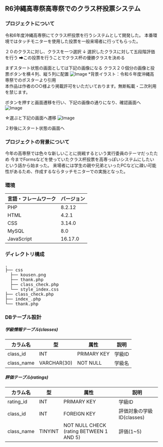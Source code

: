 
## R6沖縄高専祭高専祭でのクラス杯投票システム

### プロジェクトについて
令和6年度沖縄高専祭にてクラス杯投票を行うシステムとして開発した。
本番環境ではタッチモニターを使用した投票を一般来場者に行ってもらった。

２０のクラスに対し、クラスを一つ選択
↓
選択したクラスに対して五段階評価を行う
➡この投票を行うことでクラス杯の優勝クラスを決める

まずスタート状態の画面としては下記の画像になる
クラス２０個分の画像と投票ボタンを横４列、縦５列に配置
![Image](https://github.com/user-attachments/assets/6869d0f1-1a77-4da5-9ee0-5700bbcff8e5)
*背景イラスト：令和６年度沖縄高専祭でのポスターより引用<br>
本作品は作者の○○様より掲載許可をいただいております。無断転載・二次利用を禁じます。

ボタンを押すと画面遷移を行い、下記の画像の通りになり、確認画面へ
![Image](https://github.com/user-attachments/assets/39d574a5-f5d9-47a4-a2a2-a56e5255a248)

☆選ぶと下記の画面へ遷移
![Image](https://github.com/user-attachments/assets/f7ca711d-622b-4cdb-afb0-46c2896f85ef)

２秒後にスタート状態の画面へ

### プロジェクトの背景について
今年の高専祭では色々な新しいことに挑戦するという実行委員のテーマだったため
今までFormsなどを使っていたクラス杯投票を高専っぽいシステムにしたいという話から始まった。
来場者には学生の親や兄弟といったPCなどに疎い可能性があるため、作成するならタッチモニターでの実施となった。

### 環境

<!-- 言語、フレームワーク、ミドルウェア、インフラの一覧とバージョンを記載 -->


| 言語・フレームワーク  | バージョン |
| --------------------- | ---------- |
| PHP                   | 8.2.12    |
| HTML                  | 4.2.1      |
| CSS                   | 3.14.0     |
| MySQL                 | 8.0        |
| JavaScript            | 16.17.0    |


### ディレクトリ構成
<pre>
.
├── css
  ├── kousen.png
  ├── thank.php
  ├── class_check.php
  └── style_index.css
├── class_check.php
├── index_.php
└── thank.php
</pre>

### DBテーブル設計

##### 学級情報テーブル(classes)
| カラム名  | 型 | 属性   | 説明 |
| --------------------- | ----------  |----------   |----------   |
| class_id              | INT         | PRIMARY KEY | 学級ID      | 
| class_name            | VARCHAR(30) | NOT NULL    | 学級名      |

##### 評価テーブル(ratings)
| カラム名  | 型 | 属性   | 説明 |
| --------------------- | ----------  |----------   |----------   |
| rating_id              | INT         | PRIMARY KEY | 学級ID      | 
| class_id               | INT         | FOREIGN KEY    | 評価対象の学級ID(classes)      |
| class_name            | TINYINT | NOT NULL CHECK (rating BETWEEN 1 AND 5)    | 評価(1~5)      |

